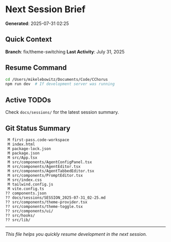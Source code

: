 # Next Session Brief

**Generated**: 2025-07-31 02:25

## Quick Context

**Branch**: fix/theme-switching
**Last Activity**: July 31, 2025

## Resume Command

```bash
cd /Users/mikelebowitz/Documents/Code/CChorus
npm run dev  # If development server was running
```

## Active TODOs

Check `docs/sessions/` for the latest session summary.

## Git Status Summary

```
 M first-pass.code-workspace
 M index.html
 M package-lock.json
 M package.json
 M src/App.tsx
 M src/components/AgentConfigPanel.tsx
 M src/components/AgentEditor.tsx
 M src/components/AgentTabbedEditor.tsx
 M src/components/PromptEditor.tsx
 M src/index.css
 M tailwind.config.js
 M vite.config.ts
?? components.json
?? docs/sessions/SESSION_2025-07-31_02-25.md
?? src/components/theme-provider.tsx
?? src/components/theme-toggle.tsx
?? src/components/ui/
?? src/hooks/
?? src/lib/

```

---

*This file helps you quickly resume development in the next session.*
